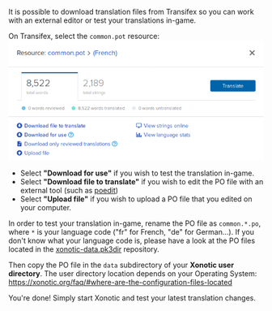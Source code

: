 It is possible to download translation files from Transifex so you can work with an external editor or test your translations in-game.

On Transifex, select the `common.pot` resource:
![Screenshot_20191005_164237](uploads/37bb634467e5ee1a025022cc2e53e652/Screenshot_20191005_164237.png)
*  Select **"Download for use"** if you wish to test the translation in-game.
*  Select **"Download file to translate"** if you wish to edit the PO file with an external tool (such as [poedit](https://poedit.net/))
*  Select **"Upload file"** if you wish to upload a PO file that you edited on your computer.

In order to test your translation in-game, rename the PO file as `common.*.po`, where `*` is your language code ("fr" for French, "de" for German...).
If you don't know what your language code is, please have a look at the PO files located in the [xonotic-data.pk3dir](https://gitlab.com/xonotic/xonotic-data.pk3dir) repository.

Then copy the PO file in the `data` subdirectory of your **Xonotic user directory**. The user directory location depends on your Operating System: https://xonotic.org/faq/#where-are-the-configuration-files-located

You're done!
Simply start Xonotic and test your latest translation changes.